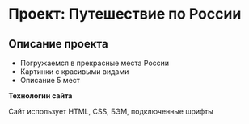 # Проект: Путешествие по России

## Описание проекта
* Погружаемся в прекрасные места России
* Картинки с красивыми видами
* Описание 5 мест

**Технологии сайта**

Сайт использует HTML, CSS, БЭМ, подключенные шрифты